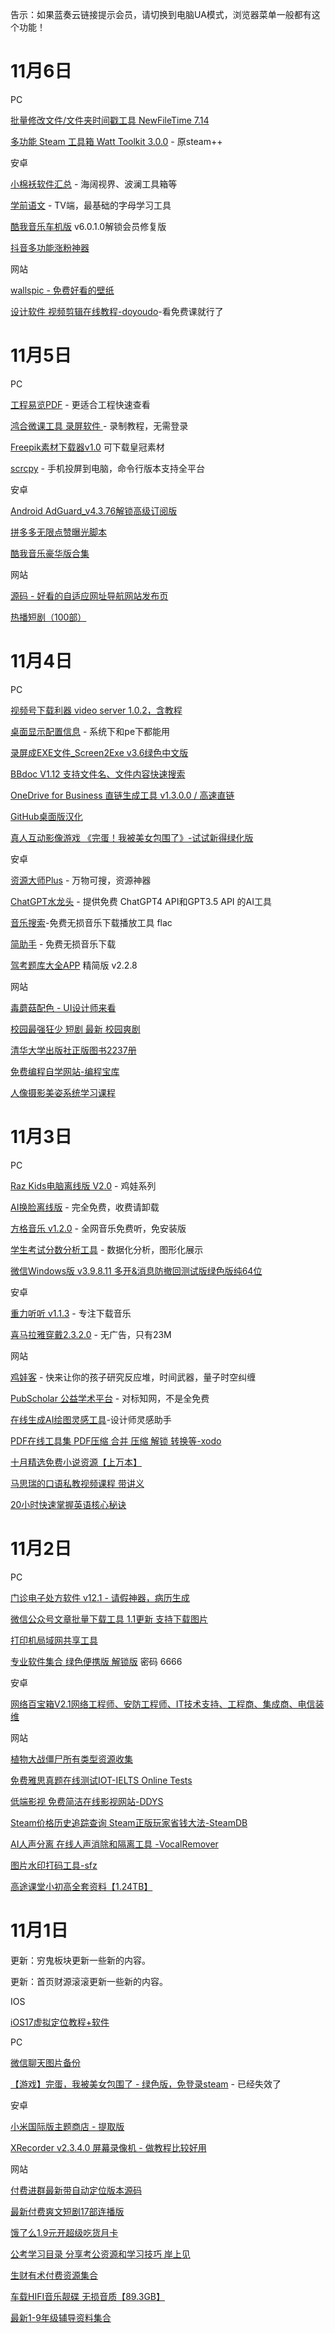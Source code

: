 告示：如果蓝奏云链接提示会员，请切换到电脑UA模式，浏览器菜单一般都有这个功能！

# 11月6日

PC

[批量修改文件/文件夹时间戳工具 NewFileTime 7.14](https://www.lanzoue.com/ivlGU1dpa53i)

[多功能 Steam 工具箱 Watt Toolkit 3.0.0](https://wwwf.lanzout.com/iimqe1dnv9ib) -  原steam++

安卓

[小棉袄软件汇总](https://haikuoshijie.cn/archives/fang-yuan-ying-shi-chang-jian-wen-ti) - 海阔视界、波澜工具箱等

[学前语文](https://aming.lanzouj.com/ixkin1dv4ocb) - TV端，最基础的字母学习工具

[酷我音乐车机版](https://aming.lanzouj.com/izkx71dv4sha) v6.0.1.0解锁会员修复版

[抖](https://aming.lanzouj.com/imxQ71dv4u1g)[音多功能涨粉神器](https://aming.lanzouj.com/imxQ71dv4u1g)

网站

[wallspic - 免费好看的壁纸](https://wallspic.com/cn)

[设计软件 视频剪辑在线教程-doyoudo](https://www.doyoudo.com/free)-看免费课就行了

# 11月5日

PC

[工程易览PDF](https://aming.lanzouj.com/iS0F21drqcmh) - 更适合工程快速查看

[鸿合微课工具 录屏软件 ](https://aming.lanzouj.com/iTNsg1drl1ih)- 录制教程，无需登录

[Freepik素材下载器v1.0](https://aming.lanzouj.com/iehr81drqy8f) 可下载皇冠素材

[scrcpy](https://github.com/Genymobile/scrcpy) - 手机投屏到电脑，命令行版本支持全平台

安卓

[Android AdGuard_v4.3.76解锁高级订阅版](https://aming.lanzouj.com/iV3yn1droj9e)

[拼多多无限点赞曝光脚本](https://aming.lanzouj.com/irlEi1droe7c)

[酷我音乐豪华版合集](https://pan.quark.cn/s/57ebde1e6f82#/list/share)

网站

[源码 - 好看的自适应网址导航网站发布页](https://aming.lanzouj.com/imqyl1drkvqj)

[热播短剧（100部）](https://pan.quark.cn/s/07a616e45cfb#/list/share)

# 11月4日

PC

[视频号下载利器 video server 1.0.2，含教程](https://aming.lanzouj.com/ikEZQ1dn845a)

[桌面显示配置信息](https://aming.lanzouj.com/iNNfZ1dn7thg) - 系统下和pe下都能用

[录屏成EXE文件_Screen2Exe v3.6绿色中文版](https://aming.lanzouj.com/if4Tu1dn8jpa)

[BBdoc V1.12 支持文件名、文件内容快速搜索](https://aming.lanzouj.com/iFtJq1dn7wxa)

[OneDrive for Business 直链生成工具 v1.3.0.0 / 高速直链](https://aming.lanzouj.com/iHkzi1dn818f)

[GitHub桌面版汉化](https://desktop.github.com/release-notes)

[真人互动影像游戏 《完蛋！我被美女包围了》-试试新得绿化版](https://www.aliyundrive.com/s/WuWhDcFpxug)

安卓

[资源大师Plus](https://aming.lanzouj.com/ijwnb1dn80fg) - 万物可搜，资源神器

[ChatGPT水龙头](https://aming.lanzouj.com/i5oUm1dn84gb) - 提供免费 ChatGPT4 API和GPT3.5 API 的AI工具

[音乐搜索](https://aming.lanzouj.com/iR0CK1dn84lg)-免费无损音乐下载播放工具 flac

[简助手](https://aming.lanzouj.com/iybRf1dn84hc) - 免费无损音乐下载

[驾考题库大全APP](https://aming.lanzouj.com/i18PJ1dn851c) 精简版 v2.2.8

网站

[毒蘑菇配色 - UI设计师来看](https://color.dumogu.top/)

[校园最强狂少 短剧 最新 校园爽剧](https://www.aliyundrive.com/s/Kr6b9qnif7Z)

[清华大学出版社正版图书2237册](https://pan.quark.cn/s/fe38902c7820#/list/share)

[免费编程自学网站-编程宝库](http://www.codebaoku.com/)

[人像摄影美姿系统学习课程](https://pan.quark.cn/s/e9c795b9d85f#/list/share)

# 11月3日

PC

[Raz Kids电脑离线版 V2.0](https://qn1.runjiapp.com/Raz_Kids_PC.zip) - 鸡娃系列

[AI换脸离线版](https://docs.qq.com/doc/DTG5UYmRDdXJhQXFD) - 完全免费，收费请卸载

[方格音乐 v1.2.0](https://www.123pan.com/s/1Jh8Vv-f1D3v.html) - 全网音乐免费听，免安装版

[学生考试分数分析工具](https://aming.lanzouj.com/iNVPM1dkhlfi) - 数据化分析，图形化展示

[微信Windows版 v3.9.8.11 多开&消息防撤回测试版绿色版纯64位](https://www.aliyundrive.com/s/3xyyrVdMhb8)

安卓

[重力听听 v1.1.3](https://aming.lanzouj.com/idrsE1dkhfjg) - 专注下载音乐

[喜马拉雅穿戴2.3.2.0](https://aming.lanzouj.com/iokqh1dkhgha) - 无广告，只有23M

网站

[鸡娃客](https://www.jiwake.com/) - 快来让你的孩子研究反应堆，时间武器，量子时空纠缠

[PubScholar 公益学术平台](https://pubscholar.cn/) - 对标知网，不是全免费

[在线生成AI绘图灵感工具](https://www.aigenprompt.com/zh-CN)-设计师灵感助手

[PDF在线工具集 PDF压缩 合并 压缩 解锁 转换等-xodo](https://xodo.com/zh_cn/tools)

[十月精选免费小说资源【上万本】](https://pan.quark.cn/s/b5a983fe7346#/list/share)

[马思瑞的口语私教视频课程 带讲义](https://pan.quark.cn/s/19e49c538b48#/list/share)

[20小时快速掌握英语核心秘诀](https://pan.quark.cn/s/cf8d8a1b6fa1#/list/share)

# 11月2日

PC

[门诊电子处方软件 v12.1 - 请假神器，病历生成](https://aming.lanzouj.com/iqwJj1dgxdmj)

[微信公众号文章批量下载工具 1.1更新 支持下载图片](https://aming.lanzouj.com/iWk0O1dgx1te)

[打印机局域网共享工具](https://aming.lanzouj.com/i3WZQ1dgumyh)

[专业软件集合 绿色便携版 解锁版](https://www.123pan.com/s/yS8UVv-rkFed.html) 密码 6666

安卓

[网络百宝箱V2.1网络工程师、安防工程师、IT技术支持、工程商、集成商、电信装维](https://aming.lanzouj.com/i4v1S1dgurjc)

网站

[植物大战僵尸所有类型资源收集](http://jspvz.com/download.htm)

[免费雅思真题在线测试IOT-IELTS Online Tests](https://ieltsonlinetests.com/zh-hans/ielts-exam-library)

[低端影视 免费简洁在线影视网站-DDYS](https://ddys.pro/)

[Steam价格历史追踪查询 Steam正版玩家省钱大法-SteamDB](https://steamdb.info/)

[AI人声分离 在线人声消除和隔离工具 -VocalRemover](https://vocalremover.org/ch/)

[图片水印打码工具-sfz](https://joyqi.github.io/sfz/)

[高途课堂小初高全套资料【1.24TB】](https://pan.quark.cn/s/b4824cdd5942#/list/share)

# 11月1日

更新：穷鬼板块更新一些新的内容。

更新：首页财源滚滚更新一些新的内容。

IOS

[iOS17虚拟定位教程+软件](https://www.123pan.com/s/BXT9-J9GmH.html)

PC

[微信聊天图片备份](https://aming.lanzouj.com/i5HjK1ddf5yh)

[【游戏】完蛋，我被美女包围了 - 绿色版，免登录steam](https://pan.quark.cn/s/5682d0ddab54) - 已经失效了

安卓

[小米国际版主题商店 - 提取版](https://aming.lanzouj.com/i8Xnv1ddf4re)

[XRecorder v2.3.4.0 屏幕录像机 - 做教程比较好用](https://aming.lanzouj.com/i5e6i1ddf4jg)

网站

[付费进群最新带自动定位版本源码](https://aming.lanzouj.com/ixpD91ddf5xg)

[最新付费爽文短剧17部连播版](https://pan.quark.cn/s/2854fe4e7766#/list/share)

[饿了么1.9元开超级吃货月卡](https://picshack.net/ib/yIDcYMou6O.png)

[公考学习目录 分享考公资源和学习技巧 岸上见](https://www.kdocs.cn/l/ctYoDB9lU4o9)

[生财有术付费资源集合](https://pan.quark.cn/s/1f6a69a6f288#/list/share)

[车载HIFI音乐靓碟 无损音质【89.3GB】](https://pan.quark.cn/s/7e599ca245da#/list/share)

[最新1-9年级辅导资料集合](https://pan.quark.cn/s/10f0173ba137#/list/share)